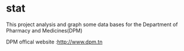 # stat
This project analysis and graph some data bases for the Department of Pharmacy and Medicines(DPM)

DPM offical website :http://www.dpm.tn
